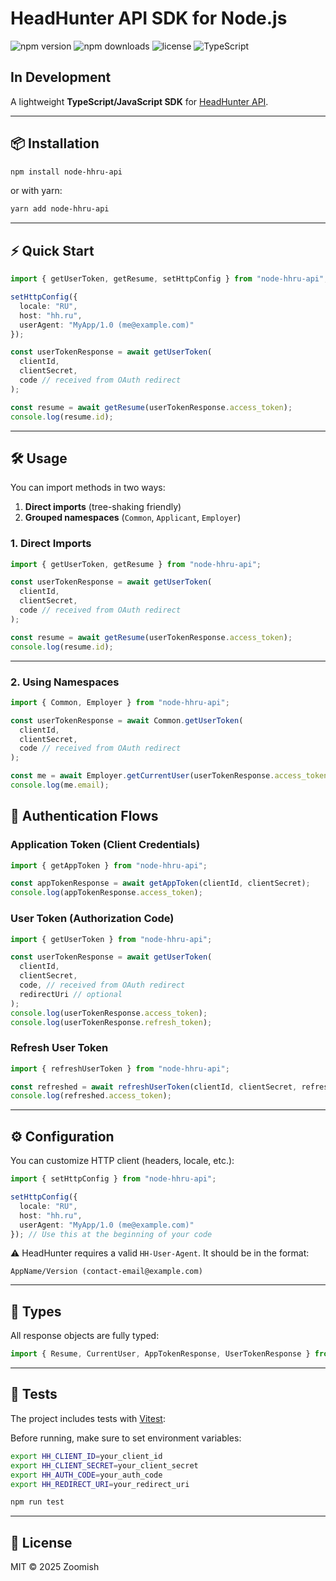 # HeadHunter API SDK for Node.js
![npm version](https://img.shields.io/npm/v/node-hhru-api)
![npm downloads](https://img.shields.io/npm/dw/node-hhru-api)
![license](https://img.shields.io/github/license/node-hhru-api)
![TypeScript](https://img.shields.io/badge/TypeScript-Ready-blue)

## In Development

A lightweight **TypeScript/JavaScript SDK** for [HeadHunter API](https://api.hh.ru).

---

## 📦 Installation

```bash
npm install node-hhru-api
```

or with yarn:

```bash
yarn add node-hhru-api
```

---

## ⚡ Quick Start

```ts
import { getUserToken, getResume, setHttpConfig } from "node-hhru-api";

setHttpConfig({
  locale: "RU",
  host: "hh.ru",
  userAgent: "MyApp/1.0 (me@example.com)"
});

const userTokenResponse = await getUserToken(
  clientId,
  clientSecret,
  code // received from OAuth redirect
);

const resume = await getResume(userTokenResponse.access_token);
console.log(resume.id);
```

---

## 🛠 Usage

You can import methods in two ways:

1. **Direct imports** (tree-shaking friendly)
2. **Grouped namespaces** (`Common`, `Applicant`, `Employer`)

### 1. Direct Imports

```ts
import { getUserToken, getResume } from "node-hhru-api";

const userTokenResponse = await getUserToken(
  clientId,
  clientSecret,
  code // received from OAuth redirect
);

const resume = await getResume(userTokenResponse.access_token);
console.log(resume.id);
```

---

### 2. Using Namespaces

```ts
import { Common, Employer } from "node-hhru-api";

const userTokenResponse = await Common.getUserToken(
  clientId,
  clientSecret,
  code // received from OAuth redirect
);

const me = await Employer.getCurrentUser(userTokenResponse.access_token);
console.log(me.email);
```

## 🔑 Authentication Flows

### Application Token (Client Credentials)

```ts
import { getAppToken } from "node-hhru-api";

const appTokenResponse = await getAppToken(clientId, clientSecret);
console.log(appTokenResponse.access_token);
```

### User Token (Authorization Code)

```ts
import { getUserToken } from "node-hhru-api";

const userTokenResponse = await getUserToken(
  clientId,
  clientSecret,
  code, // received from OAuth redirect
  redirectUri // optional
);
console.log(userTokenResponse.access_token);
console.log(userTokenResponse.refresh_token);
```

### Refresh User Token

```ts
import { refreshUserToken } from "node-hhru-api";

const refreshed = await refreshUserToken(clientId, clientSecret, refreshToken);
console.log(refreshed.access_token);
```

---

## ⚙️ Configuration

You can customize HTTP client (headers, locale, etc.):

```ts
import { setHttpConfig } from "node-hhru-api";

setHttpConfig({
  locale: "RU",
  host: "hh.ru",
  userAgent: "MyApp/1.0 (me@example.com)"
}); // Use this at the beginning of your code
```

⚠️ HeadHunter requires a valid `HH-User-Agent`. It should be in the format:

`AppName/Version (contact-email@example.com)`

---

## 📂 Types

All response objects are fully typed:

```ts
import { Resume, CurrentUser, AppTokenResponse, UserTokenResponse } from "node-hhru-api";
```

---

## 🧪 Tests

The project includes tests with [Vitest](https://vitest.dev/):

Before running, make sure to set environment variables:

```bash
export HH_CLIENT_ID=your_client_id
export HH_CLIENT_SECRET=your_client_secret
export HH_AUTH_CODE=your_auth_code
export HH_REDIRECT_URI=your_redirect_uri
```

```bash
npm run test
```

---

## 📜 License

MIT © 2025 Zoomish
